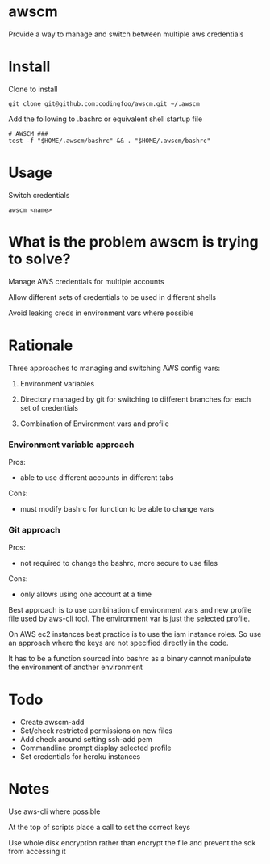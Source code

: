 # awscm


Provide a way to manage and switch between multiple aws credentials


# Install

Clone to install
```
git clone git@github.com:codingfoo/awscm.git ~/.awscm
```

Add the following to .bashrc or equivalent shell startup file
```
# AWSCM ###
test -f "$HOME/.awscm/bashrc" && . "$HOME/.awscm/bashrc"
```

# Usage

Switch credentials
```
awscm <name>
```

# What is the problem awscm is trying to solve?

Manage AWS credentials for multiple accounts

Allow different sets of credentials to be used in different shells

Avoid leaking creds in environment vars where possible


# Rationale

Three approaches to managing and switching AWS config vars:

1. Environment variables

2. Directory managed by git for switching to different branches for each set of credentials

3. Combination of Environment vars and profile

### Environment variable approach

Pros: 
  * able to use different accounts in different tabs

Cons: 
  * must modify bashrc for function to be able to change vars

### Git approach

Pros: 
  * not required to change the bashrc, more secure to use files

Cons: 
  * only allows using one account at a time

Best approach is to use combination of environment vars and new profile file used by aws-cli tool. The environment var is just the selected profile.

On AWS ec2 instances best practice is to use the iam instance roles. So use an approach where the keys are not specified directly in the code.

It has to be a function sourced into bashrc as a binary cannot manipulate the environment of another environment


# Todo

* Create awscm-add
* Set/check restricted permissions on new files
* Add check around setting ssh-add pem
* Commandline prompt display selected profile
* Set credentials for heroku instances


# Notes

Use aws-cli where possible

At the top of scripts place a call to set the correct keys

Use whole disk encryption rather than encrypt the file and prevent the sdk from accessing it
